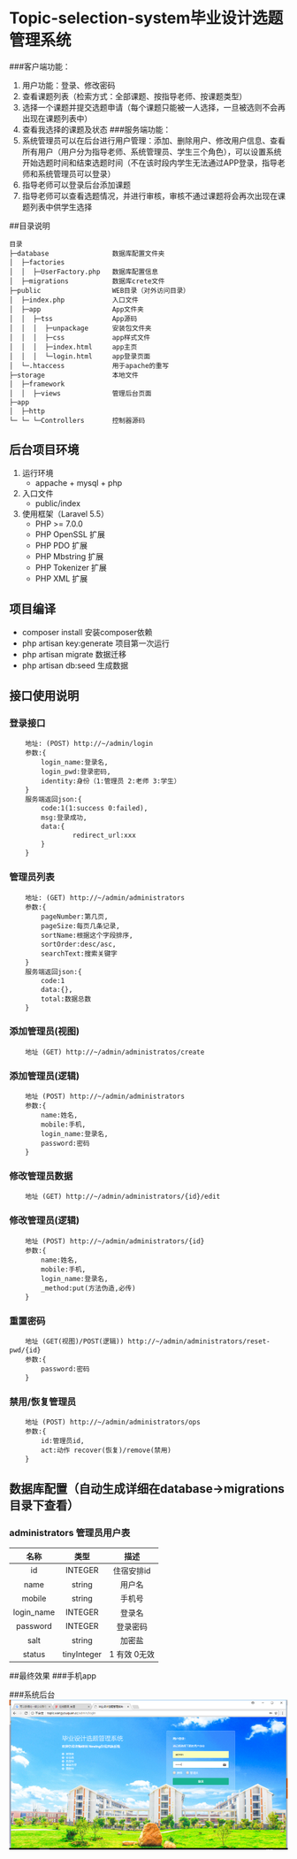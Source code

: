 # Topic-selection-system毕业设计选题管理系统

###客户端功能：
1. 用户功能：登录、修改密码
1. 查看课题列表（检索方式：全部课题、按指导老师、按课题类型）
1. 选择一个课题并提交选题申请（每个课题只能被一人选择，一旦被选则不会再出现在课题列表中）
1. 查看我选择的课题及状态
###服务端功能：
1. 系统管理员可以在后台进行用户管理：添加、删除用户、修改用户信息、查看所有用户（用户分为指导老师、系统管理员、学生三个角色），可以设置系统开始选题时间和结束选题时间（不在该时段内学生无法通过APP登录，指导老师和系统管理员可以登录）
1. 指导老师可以登录后台添加课题
1. 指导老师可以查看选题情况，并进行审核，审核不通过课题将会再次出现在课题列表中供学生选择


##目录说明
~~~
目录
├─database                数据库配置文件夹 
│  ├─factories           
│  │  ├─UserFactory.php   数据库配置信息
│  ├─migrations           数据库crete文件
├─public                  WEB目录（对外访问目录）
│  ├─index.php            入口文件
│  ├─app                  App文件夹
│  │  ├─tss               App源码      
│  │  │  ├─unpackage      安装包文件夹
│  │  │  ├─css            app样式文件
│  │  │  ├─index.html     app主页
│  │  │  └─login.html     app登录页面
│  └─.htaccess            用于apache的重写
├─storage                 本地文件
│  ├─framework           
│  │  ├─views             管理后台页面
├─app               
│  ├─http
└─ └─ └─Controllers       控制器源码

~~~
## 后台项目环境
1. 运行环境   
     - appache + mysql + php   
2. 入口文件
    - public/index
3. 使用框架（Laravel 5.5）
    - PHP >= 7.0.0
    - PHP OpenSSL 扩展
    - PHP PDO 扩展
    - PHP Mbstring 扩展
    - PHP Tokenizer 扩展
    - PHP XML 扩展

## 项目编译
- composer install 安装composer依赖
- php artisan key:generate 项目第一次运行
- php artisan migrate 数据迁移
- php artisan db:seed 生成数据
## 接口使用说明
### 登录接口
```
    地址: (POST) http://~/admin/login
    参数:{
        login_name:登录名,
        login_pwd:登录密码,
        identity:身份（1:管理员 2:老师 3:学生）
    }
    服务端返回json:{
        code:1(1:success 0:failed),
        msg:登录成功,
        data:{
                redirect_url:xxx
        }
    }
```
### 管理员列表
```
    地址: (GET) http://~/admin/administrators
    参数:{
        pageNumber:第几页,
        pageSize:每页几条记录,
        sortName:根据这个字段排序,
        sortOrder:desc/asc,
        searchText:搜索关键字
    }
    服务端返回json:{
        code:1
        data:{},
        total:数据总数
    }
```
### 添加管理员(视图)
```
    地址 (GET) http://~/admin/administratos/create
```
### 添加管理员(逻辑)
```
    地址 (POST) http://~/admin/administrators
    参数:{
        name:姓名,
        mobile:手机,
        login_name:登录名,
        password:密码
    }
```
### 修改管理员数据
```
    地址 (GET) http://~/admin/administrators/{id}/edit
```
### 修改管理员(逻辑)
```
    地址 (POST) http://~/admin/administrators/{id}
    参数:{
        name:姓名,
        mobile:手机,
        login_name:登录名,
        _method:put(方法伪造,必传)
    }
```
### 重置密码
```
    地址 (GET(视图)/POST(逻辑)) http://~/admin/administrators/reset-pwd/{id}
    参数:{
        password:密码
    }
```
### 禁用/恢复管理员
```
    地址 (POST) http://~/admin/administrators/ops
    参数:{
        id:管理员id,
        act:动作 recover(恢复)/remove(禁用)
    }
```

## 数据库配置（自动生成详细在database->migrations目录下查看）

### administrators 管理员用户表

|     名称    |   类型   |     描述    |
|:----------:|:-------:|:-----------:|
| id         | INTEGER | 住宿安排id    |
| name       | string    | 用户名 |
| mobile     | string | 手机号    |
| login_name    | INTEGER | 登录名  |
| password    | INTEGER | 登录密码  |
| salt | string    | 加密盐  |
| status   | tinyInteger   | 1 有效 0无效  |

##最终效果
###手机app

###系统后台
![后台登录页面](https://github.com/Big-Baymax/Topic-selection-system/raw/master/public/img/effect/admin_login.png '后台登录页面' )
